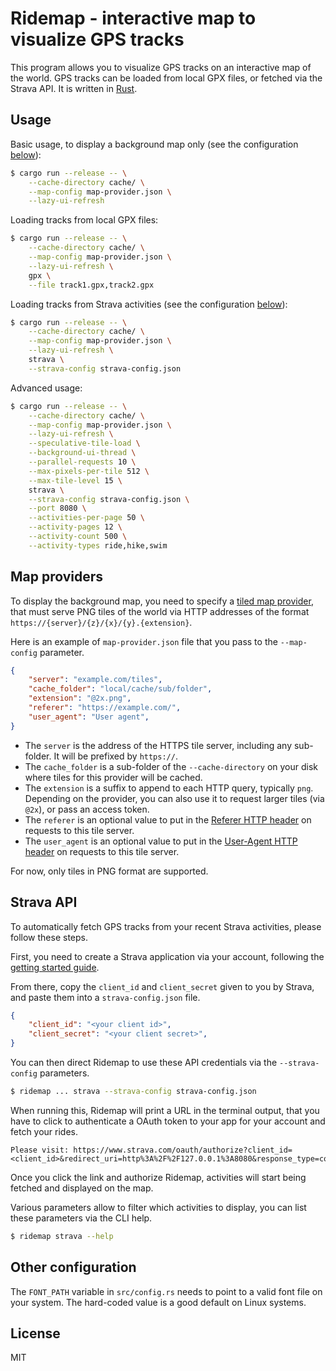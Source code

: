 # Ridemap - interactive map to visualize GPS tracks

This program allows you to visualize GPS tracks on an interactive map of the world.
GPS tracks can be loaded from local GPX files, or fetched via the Strava API.
It is written in [Rust](https://www.rust-lang.org/).

## Usage

Basic usage, to display a background map only (see the configuration [below](#map-providers)):

``` bash
$ cargo run --release -- \
    --cache-directory cache/ \
    --map-config map-provider.json \
    --lazy-ui-refresh
```

Loading tracks from local GPX files:

```bash
$ cargo run --release -- \
    --cache-directory cache/ \
    --map-config map-provider.json \
    --lazy-ui-refresh \
    gpx \
    --file track1.gpx,track2.gpx
```

Loading tracks from Strava activities (see the configuration [below](#strava-api)):

```bash
$ cargo run --release -- \
    --cache-directory cache/ \
    --map-config map-provider.json \
    --lazy-ui-refresh \
    strava \
    --strava-config strava-config.json
```

Advanced usage:

``` bash
$ cargo run --release -- \
    --cache-directory cache/ \
    --map-config map-provider.json \
    --lazy-ui-refresh \
    --speculative-tile-load \
    --background-ui-thread \
    --parallel-requests 10 \
    --max-pixels-per-tile 512 \
    --max-tile-level 15 \
    strava \
    --strava-config strava-config.json \
    --port 8080 \
    --activities-per-page 50 \
    --activity-pages 12 \
    --activity-count 500 \
    --activity-types ride,hike,swim
```

## Map providers

To display the background map, you need to specify a [tiled map provider](https://en.wikipedia.org/wiki/Tiled_web_map), that must serve PNG tiles of the world via HTTP addresses of the format `https://{server}/{z}/{x}/{y}.{extension}`.

Here is an example of `map-provider.json` file that you pass to the `--map-config` parameter.

```json
{
    "server": "example.com/tiles",
    "cache_folder": "local/cache/sub/folder",
    "extension": "@2x.png",
    "referer": "https://example.com/",
    "user_agent": "User agent",
}
```

- The `server` is the address of the HTTPS tile server, including any sub-folder.
  It will be prefixed by `https://`.
- The `cache_folder` is a sub-folder of the `--cache-directory` on your disk where tiles for this provider will be cached.
- The `extension` is a suffix to append to each HTTP query, typically `png`.
  Depending on the provider, you can also use it to request larger tiles (via `@2x`), or pass an access token.
- The `referer` is an optional value to put in the [Referer HTTP header](https://en.wikipedia.org/wiki/HTTP_referer) on requests to this tile server.
- The `user_agent` is an optional value to put in the [User-Agent HTTP header](https://en.wikipedia.org/wiki/User-Agent_header) on requests to this tile server.

For now, only tiles in PNG format are supported.

## Strava API

To automatically fetch GPS tracks from your recent Strava activities, please follow these steps.

First, you need to create a Strava application via your account, following the [getting started guide](https://developers.strava.com/docs/getting-started/).

From there, copy the `client_id` and `client_secret` given to you by Strava, and paste them into a `strava-config.json` file.

```json
{
    "client_id": "<your client id>",
    "client_secret": "<your client secret>",
}
```

You can then direct Ridemap to use these API credentials via the `--strava-config` parameters.

```bash
$ ridemap ... strava --strava-config strava-config.json
```

When running this, Ridemap will print a URL in the terminal output, that you have to click to authenticate a OAuth token to your app for your account and fetch your rides.

```
Please visit: https://www.strava.com/oauth/authorize?client_id=<client_id>&redirect_uri=http%3A%2F%2F127.0.0.1%3A8080&response_type=code&approval_prompt=auto&scope=read,activity:read_all
```

Once you click the link and authorize Ridemap, activities will start being fetched and displayed on the map.

Various parameters allow to filter which activities to display, you can list these parameters via the CLI help.

```bash
$ ridemap strava --help
```

## Other configuration

The `FONT_PATH` variable in `src/config.rs` needs to point to a valid font file on your system.
The hard-coded value is a good default on Linux systems.

## License

MIT
